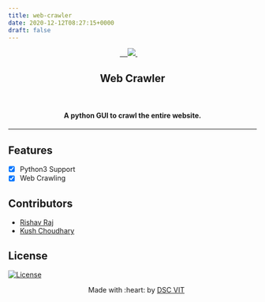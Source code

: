 ```yaml
---
title: web-crawler
date: 2020-12-12T08:27:15+0000
draft: false
---
```

<p align="center">
<a href="https://dscvit.com">
    <img src="https://user-images.githubusercontent.com/30529572/72455010-fb38d400-37e7-11ea-9c1e-8cdeb5f5906e.png" />
</a>
    <h2 align="center"> Web Crawler </h2>
    <h4 align="center"> A python GUI to crawl the entire website. <h4>
</p>

---

## Features
- [x]  Python3 Support
- [x]  Web Crawling

## Contributors
- [Rishav Raj](https://github.com/rishav92)
- [Kush Choudhary](https://github.com/1UC1F3R616)

## License
[![License](http://img.shields.io/:license-mit-blue.svg?style=flat-square)](http://badges.mit-license.org)

<p align="center">
    Made with :heart: by <a href="https://dscvit.com">DSC VIT</a>
</p>



